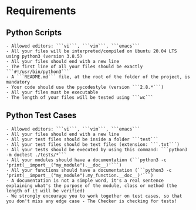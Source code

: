 # Requirements

## Python Scripts
	- Allowed editors: ```vi```, ```vim```, ```emacs```
	- All your files will be interpreted/compiled on Ubuntu 20.04 LTS using python3 (version 3.8.5)
	- All your files should end with a new line
	- The first line of all your files should be exactly ```#!/usr/bin/python3```
	- A ```README.md``` file, at the root of the folder of the project, is mandatory
	- Your code should use the pycodestyle (version ```2.8.*```)
	- All your files must be executable
	- The length of your files will be tested using ```wc```

## Python Test Cases
	- Allowed editors: ```vi```, ```vim```, ```emacs```
	- All your files should end with a new line
	- All your test files should be inside a folder ```test```
	- All your test files should be text files (extension: ```.txt```)
	- All your tests should be executed by using this command: ```python3 -m doctest ./tests/*```
	- All your modules should have a documentation (```python3 -c 'print(__import__("my_module").__doc__)'```)
	- All your functions should have a documentation (```python3 -c 'print(__import__("my_module").my_function.__doc__)'```)
	- A documentation is not a simple word, it's a real sentence explaining what's the purpose of the module, class or method (the length of it will be verified)
	- We strongly encourage you to work together on test cases, so that you don't miss any edge case - The Checker is checking for tests!
